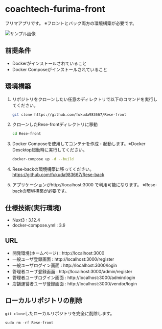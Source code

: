 # coachtech-furima-front

フリマアプリです。
※フロントとバック両方の環境構築が必要です。

![サンプル画像](/front/public/images/ホーム画面.png)

## 前提条件
- Dockerがインストールされていること
- Docker Composeがインストールされていること

## 環境構築

1. リポジトリをクローンしたい任意のディレクトリで以下のコマンドを実行してください。

    ```bash
    git clone https://github.com/fukuda983667/Rese-front
    ```

2. クローンしたRese-frontディレクトリに移動

    ```bash
    cd Rese-front
    ```

3. Docker Composeを使用してコンテナを作成・起動します。※Docker Descktop起動時に実行してください。

    ```bash
    docker-compose up -d --build
    ```

4. Rese-backの環境構築に移ってください。https://github.com/fukuda983667/Rese-back

5. アプリケーションがhttp://localhost:3000 で利用可能になります。
   ※Rese-backの環境構築が必要です。

## 仕様技術(実行環境)

- Nuxt3 : 3.12.4
- docker-compose.yml : 3.9

## URL

- 開発環境(ホームページ) : http://localhost:3000
- 一般ユーザ登録画面 : http://localhost:3000/register
- 一般ユーザログイン画面 : http://localhost:3000/login
- 管理者ユーザ登録画面 : http://localhost:3000/admin/register
- 管理者ユーザログイン画面 : http://localhost:3000/admin/login
- 店舗運営者ユーザ登録画面 : http://localhost:3000/vendor/login

## ローカルリポジトリの削除  
`git clone`したローカルリポジトリを完全に削除します。  
```
sudo rm -rf Rese-front
```

